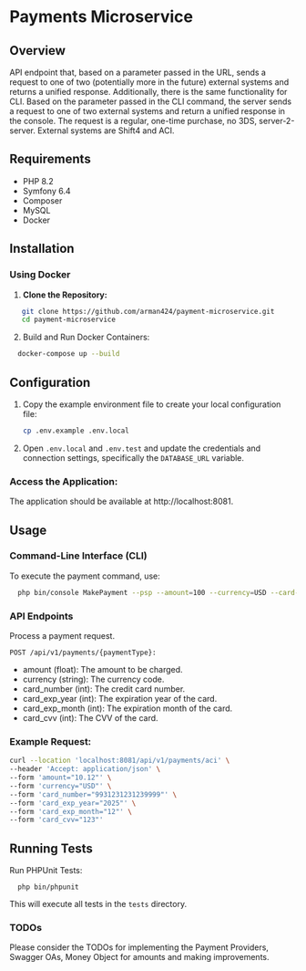 # Payments Microservice

## Overview

API endpoint that, based on a parameter passed in the URL, sends a request to one of two
(potentially more in the future) external systems and returns a unified response.
Additionally, there is the same functionality for CLI. Based on the parameter passed in the CLI
command, the server sends a request to one of two external systems and return a unified
response in the console.
The request is a regular, one-time purchase, no 3DS, server-2-server.
External systems are Shift4 and ACI.

## Requirements

- PHP 8.2
- Symfony 6.4
- Composer
- MySQL
- Docker

## Installation

### Using Docker

1. **Clone the Repository:**

```bash
   git clone https://github.com/arman424/payment-microservice.git
   cd payment-microservice
```

2. Build and Run Docker Containers:

```bash
  docker-compose up --build
```


## Configuration

1. Copy the example environment file to create your local configuration file:

    ```bash
    cp .env.example .env.local
    ```

2. Open `.env.local` and `.env.test` and update the credentials and connection settings, specifically the `DATABASE_URL` variable.

### Access the Application:

The application should be available at http://localhost:8081.

## Usage

### Command-Line Interface (CLI)

To execute the payment command, use:
```bash
  php bin/console MakePayment --psp --amount=100 --currency=USD --card-number=4111111111111111 --card-exp-year=2024 --card-exp-month=12 --card-cvv=123
```
### API Endpoints
Process a payment request.

```POST /api/v1/payments/{paymentType}:```

- amount (float): The amount to be charged.
- currency (string): The currency code.
- card_number (int): The credit card number.
- card_exp_year (int): The expiration year of the card.
- card_exp_month (int): The expiration month of the card.
- card_cvv (int): The CVV of the card.

### Example Request:

```bash
curl --location 'localhost:8081/api/v1/payments/aci' \
--header 'Accept: application/json' \
--form 'amount="10.12"' \
--form 'currency="USD"' \
--form 'card_number="9931231231239999"' \
--form 'card_exp_year="2025"' \
--form 'card_exp_month="12"' \
--form 'card_cvv="123"'
```

## Running Tests
Run PHPUnit Tests:
```
  php bin/phpunit
```
This will execute all tests in the `tests` directory.

### TODOs
Please consider the TODOs for implementing the Payment Providers, Swagger OAs, Money Object for amounts and making improvements.